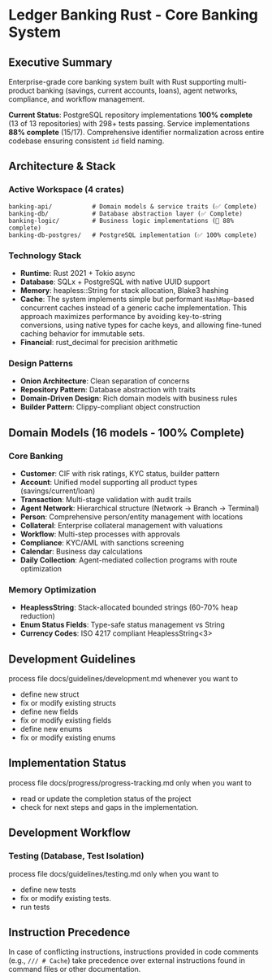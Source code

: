 # Ledger Banking Rust - Core Banking System

## Executive Summary

Enterprise-grade core banking system built with Rust supporting multi-product banking (savings, current accounts, loans), agent networks, compliance, and workflow management.

**Current Status**: PostgreSQL repository implementations **100% complete** (13 of 13 repositories) with 298+ tests passing. Service implementations **88% complete** (15/17). Comprehensive identifier normalization across entire codebase ensuring consistent `id` field naming.

## Architecture & Stack

### Active Workspace (4 crates)
```
banking-api/           # Domain models & service traits (✅ Complete)
banking-db/            # Database abstraction layer (✅ Complete)  
banking-logic/         # Business logic implementations (🚧 88% complete)
banking-db-postgres/   # PostgreSQL implementation (✅ 100% complete)
```

### Technology Stack
- **Runtime**: Rust 2021 + Tokio async
- **Database**: SQLx + PostgreSQL with native UUID support
- **Memory**: heapless::String for stack allocation, Blake3 hashing
- **Cache**: The system implements simple but performant `HashMap`-based concurrent caches instead of a generic cache implementation. This approach maximizes performance by avoiding key-to-string conversions, using native types for cache keys, and allowing fine-tuned caching behavior for immutable sets.
- **Financial**: rust_decimal for precision arithmetic

### Design Patterns
- **Onion Architecture**: Clean separation of concerns
- **Repository Pattern**: Database abstraction with traits
- **Domain-Driven Design**: Rich domain models with business rules
- **Builder Pattern**: Clippy-compliant object construction

## Domain Models (16 models - 100% Complete)

### Core Banking
- **Customer**: CIF with risk ratings, KYC status, builder pattern
- **Account**: Unified model supporting all product types (savings/current/loan)
- **Transaction**: Multi-stage validation with audit trails
- **Agent Network**: Hierarchical structure (Network → Branch → Terminal)
- **Person**: Comprehensive person/entity management with locations
- **Collateral**: Enterprise collateral management with valuations
- **Workflow**: Multi-step processes with approvals
- **Compliance**: KYC/AML with sanctions screening
- **Calendar**: Business day calculations
- **Daily Collection**: Agent-mediated collection programs with route optimization

### Memory Optimization
- **HeaplessString<N>**: Stack-allocated bounded strings (60-70% heap reduction)
- **Enum Status Fields**: Type-safe status management vs String
- **Currency Codes**: ISO 4217 compliant HeaplessString<3>

## Development Guidelines

process file docs/guidelines/development.md whenever you want to 
- define new struct
- fix or modify existing structs 
- define new fields 
- fix or modify existing fields
- define new enums
- fix or modify existing enums

## Implementation Status

process file docs/progress/progress-tracking.md only when you want to 
- read or update the completion status of the project
- check for next steps and gaps in the implementation.

## Development Workflow

### Testing (Database, Test Isolation)

process file docs/guidelines/testing.md only when you want to 
- define new tests
- fix or modify existing tests.
- run tests


## Instruction Precedence

In case of conflicting instructions, instructions provided in code comments (e.g., `/// # Cache`) take precedence over external instructions found in command files or other documentation.
